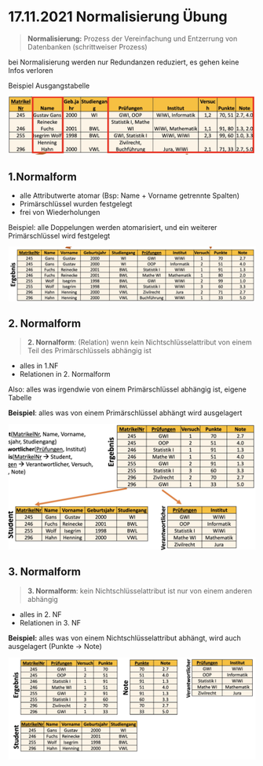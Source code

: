 # 17.11.2021 Normalisierung Übung

> **Normalisierung:** Prozess der Vereinfachung und Entzerrung von Datenbanken (schrittweiser Prozess)

bei Normalisierung werden nur Redundanzen reduziert, es gehen keine Infos verloren

Beispiel Ausgangstabelle

![21-11-17_08-58](../images/21-11-17_08-58.jpg)

## 1.Normalform

- alle Attributwerte atomar (Bsp: Name + Vorname getrennte Spalten)
- Primärschlüssel wurden festgelegt
- frei von Wiederholungen

Beispiel: alle Doppelungen werden atomarisiert, und ein weiterer Primärschlüssel wird festgelegt

![21-11-17_08-59](../images/21-11-17_08-59.jpg)

## 2. Normalform

> **2\. Nornalform**: (Relation) wenn kein Nichtschlüsselattribut von einem Teil des Primärschlüssels abhängig ist

- alles in 1.NF
- Relationen in 2. Normalform

Also: alles was irgendwie von einem Primärschlüssel abhängig ist, eigene Tabelle

**Beispiel**: alles was von einem Primärschlüssel abhängt wird ausgelagert 

![21-11-17_09-03](../images/21-11-17_09-03.jpg)

## 3. Normalform

> **3\. Normalform**: kein Nichtschlüsselattribut ist nur von einem anderen abhängig

- alles in 2. NF
- Relationen in 3. NF

**Beispiel:** alles was von einem Nichtschlüsselattribut abhängt, wird auch ausgelagert (Punkte -> Note)

![21-11-17_09-04](../images/21-11-17_09-04.jpg)
